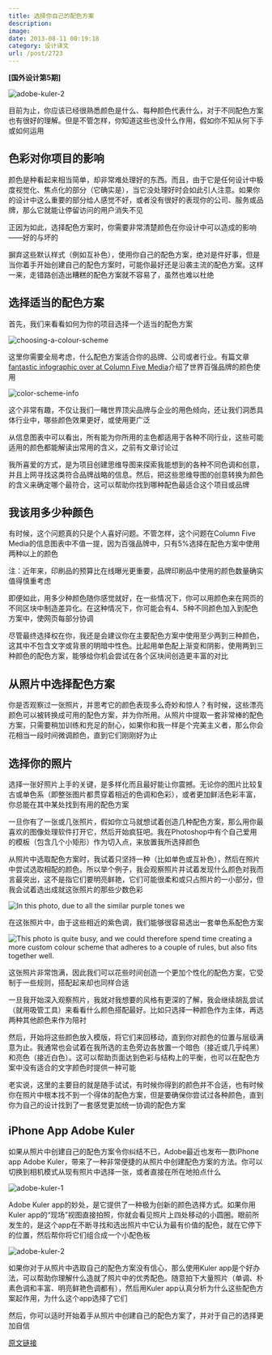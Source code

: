 ```yaml
---
title: 选择你自己的配色方案
description: 
image: 
date: 2013-08-11 00:19:18
category: 设计译文
url: /post/2723
---
```


**[国外设计第5期]**

![adobe-kuler-2](http://uisdc.qiniudn.com/wp-content/uploads/2013/08/adobe-kuler-2.jpg)

目前为止，你应该已经很熟悉颜色是什么、每种颜色代表什么，对于不同配色方案也有很好的理解。但是不管怎样，你知道这些也没什么作用，假如你不知从何下手或如何运用

## 色彩对你项目的影响

颜色是种看起来相当简单，却非常难处理好的东西。而且，由于它是任何设计中极度视觉化、焦点化的部分（它确实是），当它没处理好时会如此引人注意。如果你的设计中这么重要的部分给人感觉不好，或者没有很好的表现你的公司、服务或品牌，那么它就能让停留访问的用户消失不见

正因为如此，选择配色方案时，你需要非常清楚颜色在你设计中可以造成的影响——好的与坏的

摒弃这些默认样式（例如互补色），使用你自己的配色方案，绝对是件好事，但是当你着手开始创建自己的配色方案时，可能你最好还是沿袭主流的配色方案。这样一来，走错路创造出糟糕的配色方案就不容易了，虽然也难以杜绝

## 选择适当的配色方案

首先，我们来看看如何为你的项目选择一个适当的配色方案

![choosing-a-colour-scheme](http://uisdc.qiniudn.com/wp-content/uploads/2013/08/choosing-a-colour-scheme.jpg)

这里你需要全局考虑，什么配色方案适合你的品牌、公司或者行业。有篇文章[fantastic infographic over at Column Five Media](http://columnfivemedia.com/work-items/marketo-infographic-true-colors-what-your-brand-colors-say-about-your-business/ "Brand Colours Infographic at Column Five Media")介绍了世界百强品牌的颜色使用

![color-scheme-info](http://uisdc.qiniudn.com/wp-content/uploads/2013/08/color-scheme-info.png)

这个非常有趣，不仅让我们一睹世界顶尖品牌与企业的用色倾向，还让我们洞悉具体行业中，哪些颜色效果更好，或使用更广泛

从信息图表中可以看出，所有能为你所用的主色都适用于各种不同行业，这些可能适用的颜色都能解读出常用的含义，之前有文章讨论过

我所喜爱的方式，是为项目创建思维导图来探索我能想到的各种不同色调和创意，并且上网寻找这类符合品牌战略的信息。然后，把这些思维导图的创意转换为颜色的含义来确定哪个最符合，这可以帮助你找到哪种配色最适合这个项目或品牌

## 我该用多少种颜色

有时候，这个问题真的只是个人喜好问题。不管怎样，这个问题在Column Five Media的信息图表中不值一提，因为百强品牌中，只有5%选择在配色方案中使用两种以上的颜色

注：近年来，印刷品的预算比在线曝光更重要，品牌印刷品中使用的颜色数量确实值得慎重考虑

即便如此，用多少种颜色随你感觉就好，在一些情况下，你可以用颜色来在网页的不同区块中制造差异化。在这种情况下，你可能会有4、5种不同颜色加入到配色方案中，使网页每部分协调

尽管最终选择权在你，我还是会建议你在主要配色方案中使用至少两到三种颜色，这其中不包含文字或背景的明暗中性色。比起用单色配上渐变和阴影，使用两到三种颜色的配色方案，能够给你机会尝试在各个区块间创造更丰富的对比

## 从照片中选择配色方案

你是否观察过一张照片，并思考它的颜色表现多么奇妙和惊人？有时候，这些漂亮颜色可以被转换成可用的配色方案，并为你所用。从照片中提取一套非常棒的配色方案，只需要稍加训练和充足的耐心，如果你和我一样是个完美主义者，那么你会花相当一段时间微调颜色，直到它们刚刚好为止

## 选择你的照片

选择一张好照片上手的关键，是多样化而且最好能让你震撼。无论你的图片比较复古或单色系（即整张图片都贯穿着相近的色调和色彩），或者更加鲜活色彩丰富，你总能在其中某处找到有用的配色方案

一旦你有了一张或几张照片，假如你立马就想试着创造几种配色方案，那么用你最喜欢的图像处理软件打开它，然后开始疯狂吧。我在Photoshop中有个自己爱用的模板（包含几个小矩形）作为切入点，来放置我所选择颜色

从照片中选取配色方案时，我试着只坚持一种（比如单色或互补色），然后在照片中尝试选取相配的颜色。所以举个例子，我会观察照片并试着发现什么颜色对我而言最突出，这不是指它们要明亮鲜艳，它们可能很柔和或只占照片的一小部分，但我会试着选出成就这张照片的那些少数色彩

![In this photo, due to all the similar purple tones we](http://uisdc.qiniudn.com/wp-content/uploads/2013/08/choosing-from-photos-1.jpg)

在这张照片中，由于这些相近的紫色调，我们能够很容易选出一套单色系配色方案

![This photo is quite busy, and we could therefore spend time creating a more custom colour scheme that adheres to a couple of rules, but also fits together well.](http://uisdc.qiniudn.com/wp-content/uploads/2013/08/choosing-from-photos-2.jpg)

这张照片非常饱满，因此我们可以花些时间创造一个更加个性化的配色方案，它受制于一些规则，搭配起来却也同样合适

一旦我开始深入观察照片，我就对我想要的风格有更深的了解，我会继续胡乱尝试（就用吸管工具）来看看什么颜色搭配最好。比如只选择一种颜色作为主体，再选两种其他颜色来作为陪衬

然后，开始将这些颜色放入模版，将它们来回移动，直到你对颜色的位置与层级满意为止。我通常也会试着在我所选的主色旁边各放置一个暗色（接近或几乎纯黑）和亮色（接近白色）。这可以帮助页面达到色彩与结构上的平衡，也可以在配色方案中没有适合的文字颜色时提供一种可能

老实说，这里的主要目的就是随手试试，有时候你得到的颜色并不合适，也有时候你在照片中根本找不到一个得体的配色方案，但是要确保你尝试过各种颜色，直到你为自己的设计找到了一套感觉更加统一协调的配色方案

## iPhone App Adobe Kuler

如果从照片中创建自己的配色方案令你纠结不已，Adobe最近也发布一款iPhone app Adobe Kuler，带来了一种非常便捷的从照片中创建配色方案的方法。你可以切换到相机模式从现有照片中选择一张，或者直接在所在地拍点什么

![adobe-kuler-1](http://uisdc.qiniudn.com/wp-content/uploads/2013/08/adobe-kuler-1.jpg)

Adobe Kuler app的妙处，是它提供了一种极为创新的颜色选择方式。如果你用Kuler app的“现场”视图直接拍照，你就会看见照片上四处移动的小圆圈。眼前所发生的，是这个app在不断寻找和选出照片中它认为最有价值的配色，就在它停下的位置，然后帮你将它们组合成一个小配色板

![adobe-kuler-2](http://uisdc.qiniudn.com/wp-content/uploads/2013/08/adobe-kuler-2.jpg)

如果你对于从照片中选取自己的配色方案没有信心，那么使用Kuler app是个好办法，可以帮助你理解什么造就了照片中的优秀配色。随意拍下大量照片（单调、朴素色调和丰富、明亮鲜艳色调都有），然后用Kuler app认真分析为什么这些配色方案起作用，为什么这个app选择了它们

然后，你可以适时开始着手从照片中创建自己的配色方案了，并对于自己的选择更加自信

[原文链接](http://webdesign.tutsplus.com/articles/design-theory/selecting-your-own-color-scheme/)